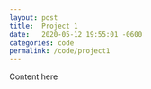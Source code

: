 ```yaml
---
layout: post
title:  Project 1
date:   2020-05-12 19:55:01 -0600
categories: code
permalink: /code/project1
---
```


Content here
